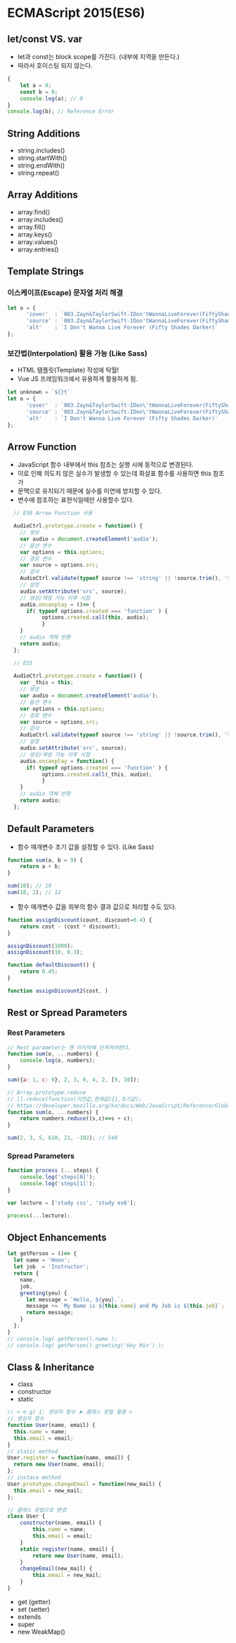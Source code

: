 # ECMAScript 2015(ES6)

## let/const VS. var
* let과 const는 block scope를 가진다. (내부에 지역을 만든다.)
* 따라서 호이스팅 되지 않는다.

```javascript
{
    let a = 0;
    const b = 0;
    console.log(a); // 0
}
console.log(b); // Reference Error
```

## String Additions 

* string.includes()  
* string.startWith() 
* string.endWith()   
* string.repeat()    

## Array Additions  

* array.find()     
* array.includes() 
* array.fill()     
* array.keys()
* array.values()   
* array.entries()


## Template Strings

### 이스케이프(Escape) 문자열 처리 해결

```javascript
let o = {
      'cover'  : `003.Zayn&TaylorSwift-IDon'tWannaLiveForever(FiftyShadesDarker).jpg`,
      'source' : `003.Zayn&TaylorSwift-IDon'tWannaLiveForever(FiftyShadesDarker).mp3`,
      'alt'    : `I Don't Wanna Live Forever (Fifty Shades Darker)`
};
```

### 보간법(Interpolation) 활용 가능 (Like Sass)
* HTML 템플릿(Template) 작성에 탁월!
* Vue JS 프레임워크에서 유용하게 활용하게 됨.


```javascript
let unknown = `${}t`
let o = {
      'cover'  : `003.Zayn&TaylorSwift-IDon\'tWannaLiveForever(FiftyShadesDarker).jpg`,
      'source' : `003.Zayn&TaylorSwift-IDon\'tWannaLiveForever(FiftyShadesDarker).mp3`,
      'alt'    : `I Don't Wanna Live Forever (Fifty Shades Darker)`
};
```

## Arrow Function
* JavaScript 함수 내부에서 this 참조는 실행 시에 동적으로 변경된다.
* 이로 인해 의도치 않은 실수가 발생할 수 있는데 화살표 함수를 사용하면 this 참조가
* 문맥으로 유지되기 때문에 실수를 미연에 방지할 수 있다.
* 변수에 참조하는 표현식일때만 사용할수 있다.

```javascript
  // ES6 Arrow Function 사용

  AudioCtrl.prototype.create = function() {
    // 생성
    var audio = document.createElement('audio');
    // 옵션 변수
    var options = this.options;
    // 경로 변수
    var source = options.src;
    // 검사
    AudioCtrl.validate(typeof source !== 'string' || !source.trim(), '전달된 음원 경로는 문자열이 아니거나, 공백 문자입니다.');
    // 설정
    audio.setAttribute('src', source);
    // 생성/재생 가능 이후 시점
    audio.oncanplay = ()=> {
      if( typeof options.created === 'function' ) {
           options.created.call(this, audio); 
           }
    }
    // audio 객체 반환
    return audio;
  };
```

```javascript
  // ES5 
  
  AudioCtrl.prototype.create = function() {
    var _this = this;
    // 생성
    var audio = document.createElement('audio');
    // 옵션 변수
    var options = this.options;
    // 경로 변수
    var source = options.src;
    // 검사
    AudioCtrl.validate(typeof source !== 'string' || !source.trim(), '전달된 음원 경로는 문자열이 아니거나, 공백 문자입니다.');
    // 설정
    audio.setAttribute('src', source);
    // 생성/재생 가능 이후 시점
    audio.oncanplay = function() {
      if( typeof options.created === 'function' ) {
           options.created.call(_this, audio); 
           }
    }
    // audio 객체 반환
    return audio;
  };
```

## Default Parameters
* 함수 매개변수 초기 값을 설정할 수 있다. (Like Sass)
```javascript
function sum(a, b = 9) {
    return a + b;
}

sum(10); // 19
sum(10, 2); // 12
```

* 함수 매개변수 값을 외부의 함수 결과 값으로 처리할 수도 있다.
```javascript
function assignDiscount(count, discount=0.4) {
    return cost - (cost * discount);
}

assignDiscount(1000);
assignDiscount(10, 0.3);

function defaultDiscount() {
    return 0.45;
}

function assignDiscount2(cost, )

```

## Rest or Spread Parameters

### Rest Parameters

```javascript
// Rest parameter는 맨 마지막에 던져져야한다.
function sum(o, ...numbers) {
    console.log(o, numbers);
}

sum({a: 1, c: 9}, 2, 3, 6, 4, 2, [9, 10]);

```

```javascript
// Array.prototype.reduce
// [].reduce(function(이전값,현재값){},초기값);
// https://developer.mozilla.org/ko/docs/Web/JavaScript/Reference/Global_Objects/Array/Reduce
function sum(o, ...numbers) {
    return numbers.reduce((s,c)=>s + c);
}

sum(2, 3, 5, 610, 21, -102); // 540
```

### Spread Parameters

```javascript
function process (...steps) {
    console.log('steps[0]');
    console.log('steps[1]');
}

var lecture = ['study css', 'study es6'];

process(...lecture);
```

## Object Enhancements

```javascript
let getPerson = ()=> {
  let name = 'Hoon';
  let job  = 'Instructor';
  return {
    name,
    job,
    greeting(you) {
      let message = `Hello, ${you}.`;
      message += `My Name is ${this.name} and My Job is ${this.job}`;
      return message;
    }
  };
}
// console.log( getPerson().name );
// console.log( getPerson().greeting('Hey Min') );
```

## Class & Inheritance

* class
* constructor
* static
```javascript
// < e.g) 1: 생성자 함수 ➤ 클래스 문법 활용 >
// 생성자 함수
function User(name, email) {
  this.name = name;
  this.email = email;
}
// static method
User.register = function(name, email) {
  return new User(name, email);
};
// instace method 
User.prototype.changeEmail = function(new_mail) {
  this.email = new_mail;
};
```
```javascript
// 클래스 문법으로 변경
class User {
    constructor(name, email) {
        this.name = name;
        this.email = email;
    }
    static register(name, email) {
        return new User(name, email);
    }
    changeEmail(new_mail) { 
        this.email = new_mail;
    }
}
```

* get (getter)
* set (setter)
* extends
* super
* new WeakMap()


